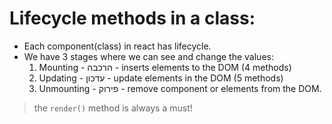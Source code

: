 # Lifecycle methods in a class:

* Each component(class) in react has lifecycle. 
* We have 3 stages where we can see and change the values: 
    1. Mounting - הרכבה - inserts elements to the DOM (4 methods)
    2. Updating - עדכון - update elements in the DOM (5 methods)
    3. Unmounting - פירוק - remove component or elements from the DOM.

> the `render()` method is always a must!

    
